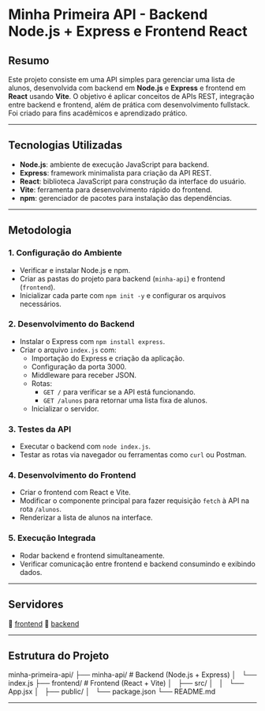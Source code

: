 # Minha Primeira API - Backend Node.js + Express e Frontend React

## Resumo

Este projeto consiste em uma API simples para gerenciar uma lista de alunos, desenvolvida com backend em **Node.js** e **Express** e frontend em **React** usando **Vite**. O objetivo é aplicar conceitos de APIs REST, integração entre backend e frontend, além de prática com desenvolvimento fullstack. Foi criado para fins acadêmicos e aprendizado prático.

---

## Tecnologias Utilizadas

- **Node.js**: ambiente de execução JavaScript para backend.
- **Express**: framework minimalista para criação da API REST.
- **React**: biblioteca JavaScript para construção da interface do usuário.
- **Vite**: ferramenta para desenvolvimento rápido do frontend.
- **npm**: gerenciador de pacotes para instalação das dependências.

---

## Metodologia

### 1. Configuração do Ambiente

- Verificar e instalar Node.js e npm.
- Criar as pastas do projeto para backend (`minha-api`) e frontend (`frontend`).
- Inicializar cada parte com `npm init -y` e configurar os arquivos necessários.

### 2. Desenvolvimento do Backend

- Instalar o Express com `npm install express`.
- Criar o arquivo `index.js` com:
  - Importação do Express e criação da aplicação.
  - Configuração da porta 3000.
  - Middleware para receber JSON.
  - Rotas:
    - `GET /` para verificar se a API está funcionando.
    - `GET /alunos` para retornar uma lista fixa de alunos.
  - Inicializar o servidor.

### 3. Testes da API

- Executar o backend com `node index.js`.
- Testar as rotas via navegador ou ferramentas como `curl` ou Postman.

### 4. Desenvolvimento do Frontend

- Criar o frontend com React e Vite.
- Modificar o componente principal para fazer requisição `fetch` à API na rota `/alunos`.
- Renderizar a lista de alunos na interface.

### 5. Execução Integrada

- Rodar backend e frontend simultaneamente.
- Verificar comunicação entre frontend e backend consumindo e exibindo dados.

---

## Servidores

🔗 [frontend](http://localhost:3001/alunos)
🔗 [backend](http://localhost:3000/alunos)

---
## Estrutura do Projeto

minha-primeira-api/
├── minha-api/        # Backend (Node.js + Express)
│   └── index.js
├── frontend/         # Frontend (React + Vite)
│   ├── src/
│   │   └── App.jsx
│   ├── public/
│   └── package.json
└── README.md




---

